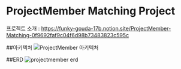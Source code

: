 # ProjectMember Matching Project

프로젝트 소개 : https://funky-gouda-17b.notion.site/ProjectMember-Matching-0f9692faf9c04f6d98b73483823c595c

##아키텍처
![ProjectMember 아키텍처](https://github.com/JungHoonKim-KR/Web_Procject/assets/100742423/8cfaf9e4-0d35-451e-b5da-e87d88d09461)


##ERD
![projectmember erd](https://github.com/JungHoonKim-KR/Web_Procject/assets/100742423/29e61488-1a0e-458c-ab92-4a9ff502ba6d)
